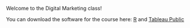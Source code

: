 Welcome to the Digital Marketing class!

You can download the software for the course here: [R](https://cloud.r-project.org/) and [Tableau Public](https://public.tableau.com/en-us/s/)
